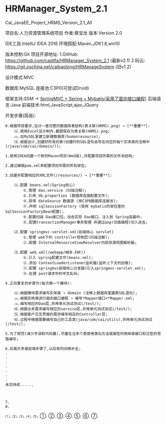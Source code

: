 # HRManager_System_2.1
Cai_JavaEE_Project_HRMS_Version_2.1_All

项目名:人力资源管理系统项目
  作者:蔡宝龙
  版本:Version 2.0
  
IDE工具:IntelliJ IDEA 2016
环境搭配:Maven,JDK1.8,win10

版本控制:Git
项目开源地址:
1.GitHub: https://github.com/caidifa/HRManager_System_2.1 (最新v2.1)
2.码云: https://git.oschina.net/caibaolong/HRManageSystem (旧v1.2)
    
设计模式:MVC

数据库:MySQL
连接池:C3P0(可尝试Druid)

框架支持:SSM → [SpringMVC + Spring + Mybatis(采用了面向接口编程)](可尝试SSH)
后端语言:Java
前端技术:html,JavaScript,ajax,JQuery

开发步骤(简易):

    0.根据项目要求,设计一套完整的数据库表结构(表关联(HRMS).png) → [**重要**]:
        ⑴.使用Excel设计制作,截图保存为表关联(HRMS).png;
        ⑵.在MySQL里建立新建数据库(humanresource);
        ⑶.根据设计,创建好所有的表(创建时的SQL语句会写在对应的每个实体类的注释中(/java/com/cai/domain/));

    1.使用IDEA创建一个新的Maven项目(Web版),并配置项目所需的文件夹结构;

    2.通过编辑pom.xml来配置项目所需的所有架包;

    3.创建并配置相应的XML文件(/resources/) → [**重要**]:

        ⑴.配置 beans.xml(Spring核心)
            ①.管理 dao,service (扫描注解);
            ②.引用 db.properties (数据库连接配置文件);
            ③.获得 dataSource 数据源 (用C3P0数据库连接池);
            ④.声明 sqlSessionFactory (使用 mybatis的架包里的 SqlSessionFactoryBean配置);
            ⑤.配置扫描 Dao接口包，动态实现 Dao接口，注入到 Spring容器中;
            ⑥.配置transactionManager事务管理 并通过aop(切面编程)切入进去;

        ⑵.配置 springmvc-servlet.xml(前端核心 servlet)
            ①.管理 web下的 controller控制层(扫描注解);
            ②.配置 InternalResourceViewResolver内部资源视图解析器;

        ⑶.配置 web.xml(/webapp/WEB-INF/)
            ①.引入 spring配置文件(beans.xml);
            ②.添加 ContextLoaderListener监听器(监听上下文的加载);
            ③.配置 springmvc前端核心分发器(引入springmvc-servlet.xml);
            ④.处理 post请求中的中文乱码;

    4.之后重复的步骤为(每次做一个模块):

        ⑴.根据模块需求编写实体类 → domain (注释上数据库里建表SQL语句);
        ⑵.根据实体类进行面向接口编程 → 编写*Mapper接口+*Mapper.xml;
        ⑶.编写相应的Dao层,并用单元测试测试(/test/);
        ⑷.根据业务需求编写相应的service层,并用单元测试测试(/test/);
        ⑸.根据客户交互界面的需求编写相应的Controller层;
        ⑹.过程中根据需要编写自己的工具类(java/com/cai/utils),并用单元测试测试(/test/);

    5.为了规范(减少手误和代码量),尽量在当多个类使用类似方法或属性时用继承接口和泛型的思路编写;

    6.后面大多是前端步骤了,以后有时间再补全;
    .
    .
    .
    .
    .
    .
    .
    未完待续......



    7.
    8.
⑴.
⑵.
⑶.
⑷.
⑸.
①.
②.
③.
④.
⑤.
⑥.
⑦.









